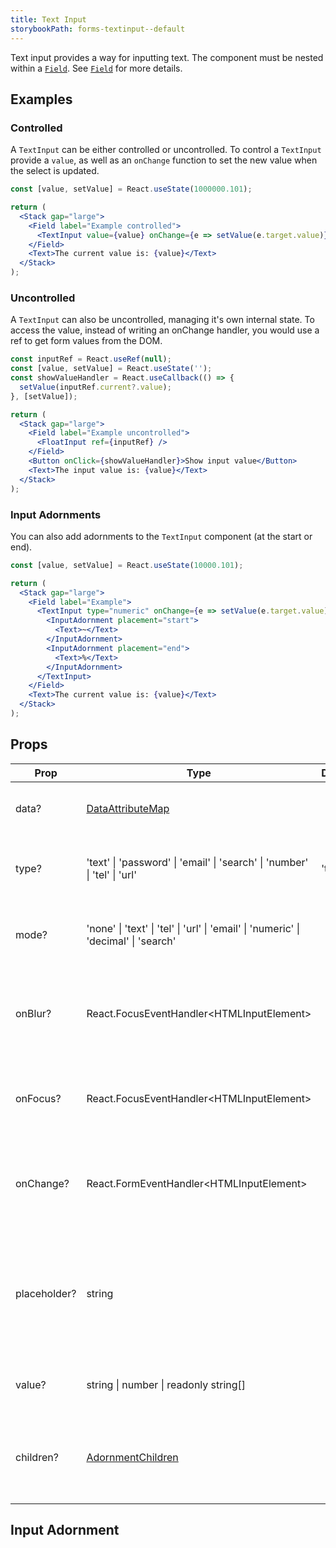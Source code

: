 ```yaml
---
title: Text Input
storybookPath: forms-textinput--default
---
```


Text input provides a way for inputting text. The component must be nested
within a [`Field`](/package/field). See [`Field`](/package/field) for more
details.

## Examples

### Controlled

A `TextInput` can be either controlled or uncontrolled. To control a `TextInput`
provide a `value`, as well as an `onChange` function to set the new value when
the select is updated.

```jsx live
const [value, setValue] = React.useState(1000000.101);

return (
  <Stack gap="large">
    <Field label="Example controlled">
      <TextInput value={value} onChange={e => setValue(e.target.value)} />
    </Field>
    <Text>The current value is: {value}</Text>
  </Stack>
);
```

### Uncontrolled

A `TextInput` can also be uncontrolled, managing it's own internal state. To
access the value, instead of writing an onChange handler, you would use a ref to
get form values from the DOM.

```jsx live
const inputRef = React.useRef(null);
const [value, setValue] = React.useState('');
const showValueHandler = React.useCallback(() => {
  setValue(inputRef.current?.value);
}, [setValue]);

return (
  <Stack gap="large">
    <Field label="Example uncontrolled">
      <FloatInput ref={inputRef} />
    </Field>
    <Button onClick={showValueHandler}>Show input value</Button>
    <Text>The input value is: {value}</Text>
  </Stack>
);
```

### Input Adornments

You can also add adornments to the `TextInput` component (at the start or end).

```jsx live
const [value, setValue] = React.useState(10000.101);

return (
  <Stack gap="large">
    <Field label="Example">
      <TextInput type="numeric" onChange={e => setValue(e.target.value)}>
        <InputAdornment placement="start">
          <Text>~</Text>
        </InputAdornment>
        <InputAdornment placement="end">
          <Text>%</Text>
        </InputAdornment>
      </TextInput>
    </Field>
    <Text>The current value is: {value}</Text>
  </Stack>
);
```

## Props

| Prop         | Type                                                                                | Default | Description                                                                                  |
| ------------ | ----------------------------------------------------------------------------------- | ------- | -------------------------------------------------------------------------------------------- |
| data?        | [DataAttributeMap][data-attribute-map]                                              |         | Sets data attributes for the component.                                                      |
| type?        | 'text' \| 'password' \| 'email' \| 'search' \| 'number' \| 'tel' \| 'url'           | 'text'  | Sets the type attribute for the component.                                                   |
| mode?        | 'none' \| 'text' \| 'tel' \| 'url' \| 'email' \| 'numeric' \| 'decimal' \| 'search' |         | Sets the input mode attribute for the component.                                             |
| onBlur?      | React.FocusEventHandler\<HTMLInputElement\>                                         |         | Callback function when input field component loses focuses.                                  |
| onFocus?     | React.FocusEventHandler\<HTMLInputElement\>                                         |         | Callback function when the input field component is in focus.                                |
| onChange?    | React.FormEventHandler\<HTMLInputElement\>                                          |         | Callback function when value of the input field has been changed.                            |
| placeholder? | string                                                                              |         | Specifies a short hint that describes the expected value (type of value) of the input field. |
| value?       | string \| number \| readonly string[]                                               |         | Specifies the value of the input field.                                                      |
| children?    | [AdornmentChildren][adornment-children]                                             |         | Allows setting of adornments at the start and/or end of the input component.                 |

## Input Adornment

[data-attribute-map]:
  https://github.com/brighte-labs/spark-web/blob/e7f6f4285b4cfd876312cc89fbdd094039aa239a/packages/utils/src/internal/buildDataAttributes.ts#L1
[adornment-children]:
  https://github.com/brighte-labs/spark-web/blob/d4da46200f2d6e5e9291d3c650eaaff7e53f411b/packages/text-input/src/childrenToAdornments.tsx#L12

